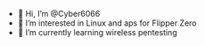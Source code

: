 - 👋 Hi, I’m @Cyber6066
- 👀 I’m interested in Linux and aps for Flipper Zero
- 🌱 I’m currently learning wireless pentesting 

<!---
Cyber6066/Cyber6066 is a ✨ special ✨ repository because its `README.md` (this file) appears on your GitHub profile.
You can click the Preview link to take a look at your changes.
--->

